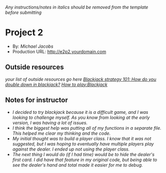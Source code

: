 *Any instructions/notes in italics should be removed from the template before submitting* 

# Project 2
+ By: *Michael Jacobs*
+ Production URL: <http://e2p2.yourdomain.com>

## Outside resources
*your list of outside resources go here*
*[Blackjack strategy 101: How do you double down in blackjack?](https://blog.betway.com/casino/blackjack-strategy-101-how-do-you-double-down-in-blackjack/#:~:text=The%20double%20down%20lets%20you,re%20playing%20before%20you%20start.)*
*[How to play:Blackjack](https://bicyclecards.com/how-to-play/blackjack/)*



## Notes for instructor
+ _I decided to try blackjack because it is a difficult game, and I was looking to challenge myself. As you know from looking at the early version, I was having a lot of issues._
+ _I think the biggest help was putting all of my functions in a separate file. This helped me clear my thinking and the code._
+ _My initial thought was to build a player class. I know that it was not suggested, but I was hoping to eventually have multiple players play against the dealer. I ended up not using the player class._
+ _The next thing I would do (if I had time) would be to hide the dealer's first card. I did have that feature in my original code, but being able to see the dealer's hand and total made it easier for me to debug._

